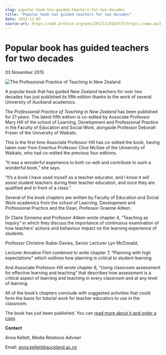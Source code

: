 ```yaml
---
slug: popular-book-has-guided-teachers-for-two-decades
title: "Popular book has guided teachers for two decades"
date: 2015-11-03
source-url: https://web.archive.org/web/20171119163737/https://www.auckland.ac.nz/en/about/news-events-and-notices/news/news-2015/10/popular-book-has-guided-teachers-for-two-decades.html
---
```

Popular book has guided teachers for two decades
================================================

03 November 2015

![The Professional Practice of Teaching in New Zealand ](https://www.auckland.ac.nz/en/about/news-events-and-notices/news/news-2015/10/popular-book-has-guided-teachers-for-two-decades/_jcr_content/par/textimage/image.img.jpg/1454445168445.jpg "The Professional Practice of Teaching in New Zealand ")

A popular book that has guided New Zealand teachers for over two decades has just published its fifth edition thanks to the work of several University of Auckland academics.

_The Professional Practice of Teaching in New Zealand_ has been published for 21 years. The latest fifth edition is co-edited by Associate Professor Mary Hill of the school of Learning, Development and Professional Practice in the Faculty of Education and Social Work, alongside Professor Deborah Fraser of the University of Waikato.

This is the first time Associate Professor Hill has co-edited the book, having taken over from Emeritus Professor Clive McGee of the University of Waikato, who had co-edited the previous four editions.

“It was a wonderful experience to both co-edit and contribute to such a wonderful book,” she says.

“It’s a book I have used myself as a teacher educator, and I know it will assist student teachers during their teacher education, and once they are qualified and in front of a class.”

Several of the book chapters are written by Faculty of Education and Social Work academics from the school of Learning, Development and Professional Practice and the Dean, Professor Graeme Aitken.

Dr Claire Sinnema and Professor Aitken wrote chapter 4, “Teaching as Inquiry” in which they discuss the importance of continuous examination of how teachers’ actions and behaviour impact on the learning experience of students.

Professor Christine Rubie-Davies, Senior Lecturer Lyn McDonald,

Lecturer Annaline Flint combined to write chapter 7, “Planning with high expectations” which outlines how planning is critical to student learning.

And Associate Professor Hill wrote chapter 8, “Using classroom assessment for effective learning and teaching” that describes how assessment is a critical aspect of learning and teaching in every classroom and at any level of learning.

All of the book’s chapters conclude with suggested activities that could form the basis for tutorial work for teacher educators to use in the classroom.

The book has just been published. You can [read more about it and order a copy](https://cengage.com.au/product/division/university/title/the-professional-practice-of-teaching-in-new/isbn/9780170350716).

**Contact**

Anna Kellett, Media Relations Adviser

Email: [anna.kellett@auckland.ac.nz](mailto:anna.kellett@auckland.ac.nz)